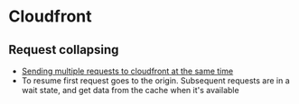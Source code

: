 # Cloudfront 

## Request collapsing

* [Sending multiple requests to cloudfront at the same time](https://docs.aws.amazon.com/AmazonCloudFront/latest/DeveloperGuide/RequestAndResponseBehaviorCustomOrigin.html#request-custom-traffic-spikes)
* To resume first request goes to the origin. Subsequent requests are in a wait state, and get data from the cache when it's available

